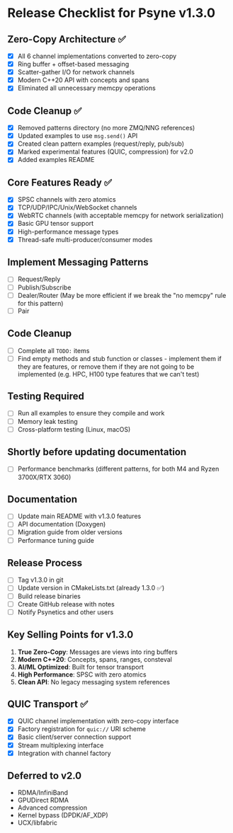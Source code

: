 # Release Checklist for Psyne v1.3.0

## Zero-Copy Architecture ✅
- [x] All 6 channel implementations converted to zero-copy
- [x] Ring buffer + offset-based messaging 
- [x] Scatter-gather I/O for network channels
- [x] Modern C++20 API with concepts and spans
- [x] Eliminated all unnecessary memcpy operations

## Code Cleanup ✅
- [x] Removed patterns directory (no more ZMQ/NNG references)
- [x] Updated examples to use `msg.send()` API
- [x] Created clean pattern examples (request/reply, pub/sub)
- [x] Marked experimental features (QUIC, compression) for v2.0
- [x] Added examples README

## Core Features Ready ✅
- [x] SPSC channels with zero atomics
- [x] TCP/UDP/IPC/Unix/WebSocket channels
- [x] WebRTC channels (with acceptable memcpy for network serialization)
- [x] Basic GPU tensor support
- [x] High-performance message types
- [x] Thread-safe multi-producer/consumer modes

## Implement Messaging Patterns
- [ ] Request/Reply
- [ ] Publish/Subscribe
- [ ] Dealer/Router (May be more efficient if we break the "no memcpy" rule for this pattern)
- [ ] Pair

## Code Cleanup
- [ ] Complete all `TODO:` items
- [ ] Find empty methods and stub function or classes - implement them if they are features, or remove them if they are not going to be implemented (e.g. HPC, H100 type features that we can't test)

## Testing Required
- [ ] Run all examples to ensure they compile and work
- [ ] Memory leak testing
- [ ] Cross-platform testing (Linux, macOS)

## Shortly before updating documentation
- [ ] Performance benchmarks (different patterns, for both M4 and Ryzen 3700X/RTX 3060)

## Documentation
- [ ] Update main README with v1.3.0 features
- [ ] API documentation (Doxygen)
- [ ] Migration guide from older versions
- [ ] Performance tuning guide

## Release Process
- [ ] Tag v1.3.0 in git
- [ ] Update version in CMakeLists.txt (already 1.3.0 ✅)
- [ ] Build release binaries
- [ ] Create GitHub release with notes
- [ ] Notify Psynetics and other users

## Key Selling Points for v1.3.0
1. **True Zero-Copy**: Messages are views into ring buffers
2. **Modern C++20**: Concepts, spans, ranges, consteval
3. **AI/ML Optimized**: Built for tensor transport
4. **High Performance**: SPSC with zero atomics
5. **Clean API**: No legacy messaging system references

## QUIC Transport ✅
- [x] QUIC channel implementation with zero-copy interface
- [x] Factory registration for `quic://` URI scheme
- [x] Basic client/server connection support
- [x] Stream multiplexing interface
- [x] Integration with channel factory

## Deferred to v2.0
- RDMA/InfiniBand
- GPUDirect RDMA  
- Advanced compression
- Kernel bypass (DPDK/AF_XDP)
- UCX/libfabric